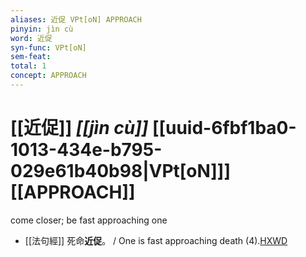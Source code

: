 ```yaml
---
aliases: 近促 VPt[oN] APPROACH
pinyin: jìn cù
word: 近促
syn-func: VPt[oN]
sem-feat: 
total: 1
concept: APPROACH 
---
```

# [[近促]] *[[jìn cù]]*  [[uuid-6fbf1ba0-1013-434e-b795-029e61b40b98|VPt[oN]]] [[APPROACH]]
come closer; be fast approaching one
 - [[法句經]] 死命**近促**。 / One is fast approaching death (4).[HXWD](https://hxwd.org/textview.html?location=KR6b0067_T_001-0565c.4)